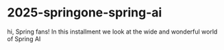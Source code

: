 # 2025-springone-spring-ai
hi, Spring fans! In this installment we look at the wide and wonderful world of Spring AI
